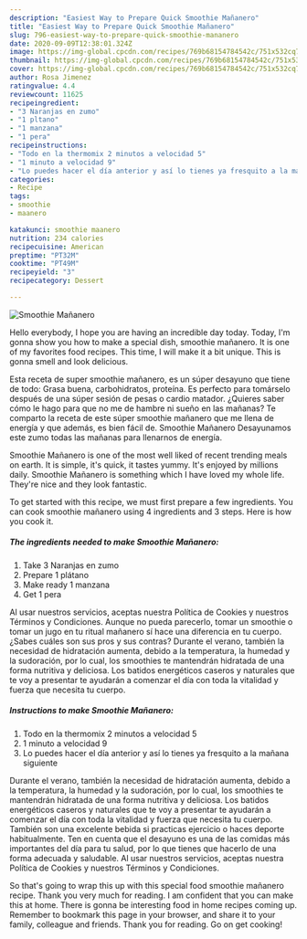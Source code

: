 ```yaml
---
description: "Easiest Way to Prepare Quick Smoothie Mañanero"
title: "Easiest Way to Prepare Quick Smoothie Mañanero"
slug: 796-easiest-way-to-prepare-quick-smoothie-mananero
date: 2020-09-09T12:38:01.324Z
image: https://img-global.cpcdn.com/recipes/769b68154784542c/751x532cq70/smoothie-mananero-foto-principal.jpg
thumbnail: https://img-global.cpcdn.com/recipes/769b68154784542c/751x532cq70/smoothie-mananero-foto-principal.jpg
cover: https://img-global.cpcdn.com/recipes/769b68154784542c/751x532cq70/smoothie-mananero-foto-principal.jpg
author: Rosa Jimenez
ratingvalue: 4.4
reviewcount: 11625
recipeingredient:
- "3 Naranjas en zumo"
- "1 pltano"
- "1 manzana"
- "1 pera"
recipeinstructions:
- "Todo en la thermomix 2 minutos a velocidad 5"
- "1 minuto a velocidad 9"
- "Lo puedes hacer el día anterior y así lo tienes ya fresquito a la mañana siguiente"
categories:
- Recipe
tags:
- smoothie
- maanero

katakunci: smoothie maanero 
nutrition: 234 calories
recipecuisine: American
preptime: "PT32M"
cooktime: "PT49M"
recipeyield: "3"
recipecategory: Dessert

---
```



![Smoothie Mañanero](https://img-global.cpcdn.com/recipes/769b68154784542c/751x532cq70/smoothie-mananero-foto-principal.jpg)

Hello everybody, I hope you are having an incredible day today. Today, I'm gonna show you how to make a special dish, smoothie mañanero. It is one of my favorites food recipes. This time, I will make it a bit unique. This is gonna smell and look delicious.

Esta receta de super smoothie mañanero, es un súper desayuno que tiene de todo: Grasa buena, carbohidratos, proteína. Es perfecto para tomárselo después de una súper sesión de pesas o cardio matador. ¿Quieres saber cómo le hago para que no me de hambre ni sueño en las mañanas? Te comparto la receta de este súper smoothie mañanero que me llena de energía y que además, es bien fácil de. Smoothie Mañanero Desayunamos este zumo todas las mañanas para llenarnos de energía.

Smoothie Mañanero is one of the most well liked of recent trending meals on earth. It is simple, it's quick, it tastes yummy. It's enjoyed by millions daily. Smoothie Mañanero is something which I have loved my whole life. They're nice and they look fantastic.


To get started with this recipe, we must first prepare a few ingredients. You can cook smoothie mañanero using 4 ingredients and 3 steps. Here is how you cook it.

<!--inarticleads1-->

##### The ingredients needed to make Smoothie Mañanero:

1. Take 3 Naranjas en zumo
1. Prepare 1 plátano
1. Make ready 1 manzana
1. Get 1 pera


Al usar nuestros servicios, aceptas nuestra Política de Cookies y nuestros Términos y Condiciones. Aunque no pueda parecerlo, tomar un smoothie o tomar un jugo en tu ritual mañanero sí hace una diferencia en tu cuerpo. ¿Sabes cuáles son sus pros y sus contras? Durante el verano, también la necesidad de hidratación aumenta, debido a la temperatura, la humedad y la sudoración, por lo cual, los smoothies te mantendrán hidratada de una forma nutritiva y deliciosa. Los batidos energéticos caseros y naturales que te voy a presentar te ayudarán a comenzar el día con toda la vitalidad y fuerza que necesita tu cuerpo. 

<!--inarticleads2-->

##### Instructions to make Smoothie Mañanero:

1. Todo en la thermomix 2 minutos a velocidad 5
1. 1 minuto a velocidad 9
1. Lo puedes hacer el día anterior y así lo tienes ya fresquito a la mañana siguiente


Durante el verano, también la necesidad de hidratación aumenta, debido a la temperatura, la humedad y la sudoración, por lo cual, los smoothies te mantendrán hidratada de una forma nutritiva y deliciosa. Los batidos energéticos caseros y naturales que te voy a presentar te ayudarán a comenzar el día con toda la vitalidad y fuerza que necesita tu cuerpo. También son una excelente bebida si practicas ejercicio o haces deporte habitualmente. Ten en cuenta que el desayuno es una de las comidas más importantes del día para tu salud, por lo que tienes que hacerlo de una forma adecuada y saludable. Al usar nuestros servicios, aceptas nuestra Política de Cookies y nuestros Términos y Condiciones. 

So that's going to wrap this up with this special food smoothie mañanero recipe. Thank you very much for reading. I am confident that you can make this at home. There is gonna be interesting food in home recipes coming up. Remember to bookmark this page in your browser, and share it to your family, colleague and friends. Thank you for reading. Go on get cooking!
